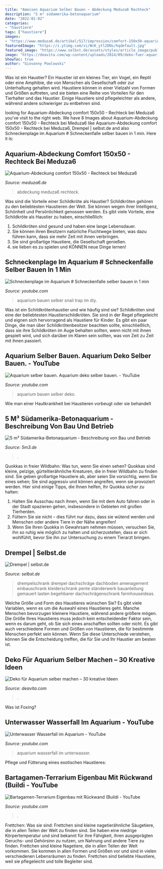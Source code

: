 ```yaml
---
title: "Ameisen Aquarium Selber Bauen ~ Abdeckung Meduza6 Rechteck"
description: "5 m³ südamerika-betonaquarium"
date: "2022-01-02"
categories:
- "haustiere"
tags: ["haustiere"]
images:
- "https://www.meduza6.de/artikel/517/impression/comfort-150x50-aquarium-abdeckung_sample3.jpg"
featuredImage: "https://i.ytimg.com/vi/WcK_ytl2DNs/hqdefault.jpg"
featured_image: "https://www.selbst.de/assets/styles/article_image/public/sites/default/files/pictures/step_by_step_bauanleitung/drempelschrank-bauen-02.jpg?itok=9uFuXFj6"
image: "https://deavita.com/wp-content/uploads/2014/09/deko-fuer-aquarium-tipps-urwald-imitation-aeste.jpg"
ShowToc: true
author: "Giovanny Powlowski"
---
```



Was ist ein Haustier?
Ein Haustier ist ein kleines Tier, ein Vogel, ein Reptil oder eine Amphibie, die von Menschen als Gesellschaft oder zur Unterhaltung gehalten wird. Haustiere können in einer Vielzahl von Formen und Größen auftreten, und sie bieten eine Reihe von Vorteilen für den Tierhalter und das Haustier. Einige Haustiere sind pflegeleichter als andere, während andere schwieriger zu entbehren sind.

	

		
looking for Aquarium-Abdeckung comfort 150x50 - Rechteck bei Meduza6 you've visit to the right web. We have 8 Images about Aquarium-Abdeckung comfort 150x50 - Rechteck bei Meduza6 like Aquarium-Abdeckung comfort 150x50 - Rechteck bei Meduza6, Drempel | selbst.de and also Schneckenplage im Aquarium # Schneckenfalle selber bauen in 1 min. Here it is:
		
    
## Aquarium-Abdeckung Comfort 150x50 - Rechteck Bei Meduza6

<img loading=lazy src="https://www.meduza6.de/artikel/517/impression/comfort-150x50-aquarium-abdeckung_sample3.jpg" onerror="this.onerror=null;this.src='https://tse2.mm.bing.net/th?id=OIP.SBfgOTB7UpOrng0Tns-KUAHaFj&amp;pid=15.1';" alt="Aquarium-Abdeckung comfort 150x50 - Rechteck bei Meduza6">

_Source: meduza6.de_

>abdeckung meduza6 rechteck. 

	

Was sind die Vorteile einer Schildkröte als Haustier?
Schildkröten gehören zu den beliebtesten Haustieren der Welt. Sie können wegen ihrer Intelligenz, Schönheit und Persönlichkeit genossen werden. Es gibt viele Vorteile, eine Schildkröte als Haustier zu haben, einschließlich:
1) Schildkröten sind gesund und haben eine lange Lebensdauer.
2) Sie können ihren Besitzern natürliche Fluchtwege bieten, was dazu führen kann, dass sie mehr Zeit mit ihnen verbringen.
3) Sie sind großartige Haustiere, die Gesellschaft genießen.
4) sie lieben es zu spielen und KÖNNEN neue Dinge lernen!

    
## Schneckenplage Im Aquarium # Schneckenfalle Selber Bauen In 1 Min

<img loading=lazy src="https://i.ytimg.com/vi/_PhmtFt3pzQ/maxresdefault.jpg" onerror="this.onerror=null;this.src='https://tse4.mm.bing.net/th?id=OIP.qRzhu33TFII5DSmBjxj_iwHaEK&amp;pid=15.1';" alt="Schneckenplage im Aquarium # Schneckenfalle selber bauen in 1 min">

_Source: youtube.com_

>aquarium bauen selber snail trap im diy. 

	

Was ist ein Schildkrötenhaustier und wie häufig sind sie?
Schildkröten sind eine der beliebtesten Haustierschildkröten. Sie sind in der Regel pflegeleicht und eignen sich hervorragend als Haustiere für Kinder. Es gibt ein paar Dinge, die man über Schildkrötenbesitzer beachten sollte, einschließlich, dass sie ihre Schildkröten im Auge behalten sollten, wenn nicht mit ihnen gespielt wird, und sich darüber im Klaren sein sollten, was von Zeit zu Zeit mit ihnen passiert.

    
## Aquarium Selber Bauen. Aquarium Deko Selber Bauen. - YouTube

<img loading=lazy src="https://i.ytimg.com/vi/WcK_ytl2DNs/hqdefault.jpg" onerror="this.onerror=null;this.src='https://tse3.mm.bing.net/th?id=OIP.11kMzzC1lVn2hTtTrQV9swHaFj&amp;pid=15.1';" alt="Aquarium selber bauen. Aquarium deko selber bauen. - YouTube">

_Source: youtube.com_

>aquarium bauen selber deko. 

	

Wie man einer Hautkrankheit bei Haustieren vorbeugt oder sie behandelt

    
## 5 M³ Südamerika-Betonaquarium - Beschreibung Von Bau Und Betrieb

<img loading=lazy src="https://5m3.de/wp-content/uploads/2016/06/307ah-1200x674.jpg" onerror="this.onerror=null;this.src='https://tse3.mm.bing.net/th?id=OIP.DZw3-D0VcF57E5FPsqdlJAHaEK&amp;pid=15.1';" alt="5 m³ Südamerika-Betonaquarium - Beschreibung von Bau und Betrieb">

_Source: 5m3.de_

>. 

	

Quokkas in freier Wildbahn: Was tun, wenn Sie einen sehen?
Quokkas sind kleine, pelzige, gürteltierähnliche Kreaturen, die in freier Wildbahn zu finden sind. Sie geben großartige Haustiere ab, aber seien Sie vorsichtig, wenn Sie eines sehen; Sie sind aggressiv und können angreifen, wenn sie provoziert werden. Hier sind einige Tipps, die Ihnen helfen, Ihr Quokka sicher zu halten:
1. Halten Sie Ausschau nach ihnen, wenn Sie mit dem Auto fahren oder in der Stadt spazieren gehen, insbesondere in Gebieten mit großen Tierherden.
2. Füttern Sie sie nicht – dies führt nur dazu, dass sie wütend werden und Menschen oder andere Tiere in der Nähe angreifen!
3. Wenn Sie Ihren Quokka in Gewahrsam nehmen müssen, versuchen Sie, ihn so ruhig wie möglich zu halten und sicherzustellen, dass er sich wohlfühlt, bevor Sie ihn zur Untersuchung zu einem Tierarzt bringen.

    
## Drempel | Selbst.de

<img loading=lazy src="https://www.selbst.de/assets/styles/article_image/public/sites/default/files/pictures/step_by_step_bauanleitung/drempelschrank-bauen-02.jpg?itok=9uFuXFj6" onerror="this.onerror=null;this.src='https://tse4.mm.bing.net/th?id=OIP.b28_KNeFrNuIpVHQsQG_-QHaEd&amp;pid=15.1';" alt="Drempel | selbst.de">

_Source: selbst.de_

>drempelschrank drempel dachschräge dachboden amenagement einbauschrank kleiderschrank pente ständerwerk bauanleitung gemauert lasten begehbarer dachschrägenschrank farmhouseideas. 

	

Welche Größe und Form des Haustieres wünschen Sie?
Es gibt viele Variablen, wenn es um die Auswahl eines Haustieres geht. Manche Menschen bevorzugen kleinere Haustiere, während andere größere mögen. Die Größe Ihres Haustieres muss jedoch kein entscheidender Faktor sein, wenn es darum geht, ob Sie sich eines anschaffen sollten oder nicht. Es gibt auch verschiedene Formen und Größen von Haustieren, die für bestimmte Menschen perfekt sein können. Wenn Sie diese Unterschiede verstehen, können Sie die Entscheidung treffen, die für Sie und Ihr Haustier am besten ist.

    
## Deko Für Aquarium Selber Machen – 30 Kreative Ideen

<img loading=lazy src="https://deavita.com/wp-content/uploads/2014/09/deko-fuer-aquarium-tipps-urwald-imitation-aeste.jpg" onerror="this.onerror=null;this.src='https://tse4.mm.bing.net/th?id=OIP.cCeBjwdZUmPJqQ_xbeFQQQHaE_&amp;pid=15.1';" alt="Deko für Aquarium selber machen – 30 kreative Ideen">

_Source: deavita.com_

>. 

	

Was ist Foxing?

    
## Unterwasser Wasserfall Im Aquarium - YouTube

<img loading=lazy src="http://i.ytimg.com/vi/_RtQqMy1Xpc/maxresdefault.jpg" onerror="this.onerror=null;this.src='https://tse4.mm.bing.net/th?id=OIP.KwacwBgCNhAQZvClahbI3AHaEK&amp;pid=15.1';" alt="Unterwasser Wasserfall im Aquarium - YouTube">

_Source: youtube.com_

>aquarium wasserfall im unterwasser. 

	

Pflege und Fütterung eines exotischen Haustieres:

    
## Bartagamen-Terrarium Eigenbau Mit Rückwand (Buildi - YouTube

<img loading=lazy src="https://i.ytimg.com/vi/DhlBqc7gkxE/maxresdefault.jpg" onerror="this.onerror=null;this.src='https://tse1.mm.bing.net/th?id=OIP.jE-i9K26EH5jJv0EkwNIFgHaEK&amp;pid=15.1';" alt="Bartagamen-Terrarium Eigenbau mit Rückwand (Buildi - YouTube">

_Source: youtube.com_

>. 

	

Frettchen: Was sie sind: Frettchen sind kleine nagetierähnliche Säugetiere, die in allen Teilen der Welt zu finden sind. Sie haben eine niedrige Körpertemperatur und sind bekannt für ihre Fähigkeit, ihren ausgeprägten Geruchs- und Gehörsinn zu nutzen, um Nahrung und andere Tiere zu finden.
Frettchen sind kleine Nagetiere, die in allen Teilen der Welt vorkommen. Sie kommen in allen Formen und Größen vor und sind in vielen verschiedenen Lebensräumen zu finden. Frettchen sind beliebte Haustiere, weil sie pflegeleicht und tolle Begleiter sind.

